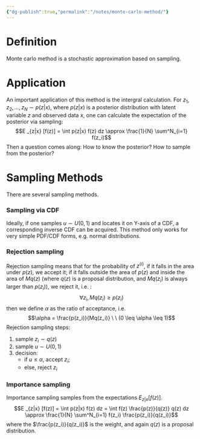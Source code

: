 ```yaml
---
{"dg-publish":true,"permalink":"/notes/monte-carlo-method/"}
---
```


# Definition
Monte carlo method is a stochastic approximation based on sampling.

# Application
An important application of this method is the intergral calculation.
For $z_1, z_2, ... , z_N \sim p(z|x)$, where $p(z|x)$ is a posterior distribution with latent variable $z$ and observed data $x$, one can calculate the expectation of the posterior via sampling:
$$E _{z|x} [f(z)] = \int p(z|x) f(z) dz
 \approx \frac{1}{N} \sum^N_{i=1} f(z_i)$$
Then a question comes along: How to know the posterior? How to sample from the posterior?

# Sampling Methods
There are several sampling methods.
### Sampling via CDF
Ideally, if one samples $u \sim U(0, 1)$ and locates it on Y-axis of a CDF, a corresponding inverse CDF can be acquired.
This method only works for very simple PDF/CDF forms, e.g. normal distributions.
### Rejection sampling
Rejection sampling means that for the probability of $z^{(i)}$, if it falls in the area under $p(z)$, we accept it; if it falls outside the area of $p(z)$ and inside the area of $Mq(z)$ (where $q(z)$ is a proposal distribution, and $Mq(z_i)$ is always larger than $p(z_i)$), we reject it, i.e. :
$$\forall z_i, Mq(z_i) \geq p(z_i)$$
then we define $\alpha$ as the ratio of acceptance, i.e.
$$\alpha = \frac{p(z_i)}{Mq(z_i)} \ \ (0 \leq \alpha \leq 1)$$
Rejection sampling steps:
1. sample $z_i\sim q(z)$ 
2. sample $u \sim U (0,1)$
3. decision:
	-  if $u \leq \alpha$, accept $z_i$;
	- else, reject $z_i$ 
### Importance sampling
Importance sampling samples from the expectations $E _{z|x} [f(z)]$.
$$E _{z|x} [f(z)]  = \int p(z|x) f(z) dz = \int f(z) \frac{p(z)}{q(z)} q(z) dz
\approx \frac{1}{N} \sum^N_{i=1} f(z_i) \frac{p(z_i)}{q(z_i)}$$
where the $\frac{p(z_i)}{q(z_i)}$ is the weight, and again $q(z)$ is a proposal distribution.
